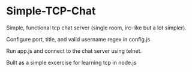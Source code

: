 Simple-TCP-Chat
===============

Simple, functional tcp chat server (single room, irc-like but a lot simpler).

Configure port, title, and valid username regex in config.js

Run app.js and connect to the chat server using telnet.

Built as a simple excercise for learning tcp in node.js
